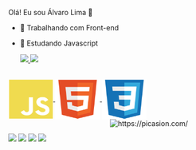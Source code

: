 Olá! Eu sou Álvaro Lima 👋

- 🔭 Trabalhando com Front-end
- 🌱 Estudando Javascript

  <a href="https://github.com/alvaronlima">
  <img height="180em" src="https://github-readme-stats.vercel.app/api?username=alvaronlima&show_icons=true&theme=dark&include_all_commits=true&count_private=true"/>
  <img height="180em" src="https://github-readme-stats.vercel.app/api/top-langs/?username=alvaronlima&layout=compact&langs_count=7&theme=dark"/>
</div>
<div style="display: inline_block"><br>
  <img align="center" alt="Rafa-Js" height="80" width="90" src="https://raw.githubusercontent.com/devicons/devicon/master/icons/javascript/javascript-plain.svg">
  <img align="center" alt="Rafa-HTML" height="80" width="90" src="https://raw.githubusercontent.com/devicons/devicon/master/icons/html5/html5-original.svg">
  <img align="center" alt="Rafa-CSS" height="80" width="90" src="https://raw.githubusercontent.com/devicons/devicon/master/icons/css3/css3-original.svg">
<a href="https://picasion.com/"><img src="https://i.picasion.com/pic92/34bc4fed65c1b5dbae0648b3915c8945.gif" align="right" width="300" height="300" border="0" alt="https://picasion.com/" /></a><br /><a href="https://picasion.com/"></a>
</div>
  
  ##
 
<div> 
 <a href="https://www.instagram.com/alvarilsk/" target="_blank"><img src="https://img.shields.io/badge/-Instagram-%23E4405F?style=for-the-badge&logo=instagram&logoColor=white" target="_blank"></a>
<a href = "mailto:alvaronascimentodelima@gmail.com"><img src="https://img.shields.io/badge/-Gmail-%23333?style=for-the-badge&logo=gmail&logoColor=white" target="_blank"></a>
<a href="https://www.linkedin.com/in/%C3%A1lvaro-lima-devfront/" target="_blank"><img src="https://img.shields.io/badge/-LinkedIn-%230077B5?style=for-the-badge&logo=linkedin&logoColor=white" target="_blank"></a> 
 <a href="https://api.whatsapp.com/send?phone=5521973047991" target="_blank"><img src="https://img.shields.io/badge/WhatsApp-25D366?style=for-the-badge&logo=whatsapp&logoColor=white" target="_blank"></a> 
 
 
</div>
